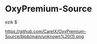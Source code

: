 # OxyPremium-Source
ezik $

https://github.com/CarelX/OxyPremium-Source/blob/main/unknown%20(1).png
